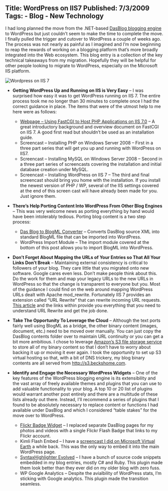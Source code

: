Title: WordPress on IIS7
Published: 7/3/2009
Tags:
    - Blog
    - New Technology
---
I had long planned the move from the .NET-based [DasBlog blogging engine](/2006/06/das-blog-installation) to WordPress but just couldn’t seem to make the time to complete the move. I finally pulled the trigger and cutover to WordPress a couple of weeks ago. The process was not nearly as painful as I imagined and I’m now beginning to reap the rewards of working on a blogging platform that’s more broadly integrated into the Web ecosystem. This blog entry is a collection of the key technical takeaways from my migration. Hopefully they will be helpful for other people looking to migrate to WordPress, especially on the Microsoft IIS platform.

![Wordpress on IIS 7](https://s3.amazonaws.com/s3.beckshome.com/20090703-Wordpress-On-IIS7.jpg)

* **Getting WordPress Up and Running on IIS is Very Easy** – I was surprised how easy it was to get WordPress running on IIS 7. The entire process took me no longer than 30 minutes to complete once I had the correct guidance in place. The items that were of the utmost help to me here were as follows:
    * [Webpage – Using FastCGI to Host PHP Applications on IIS 7.0](https://docs.microsoft.com/en-us/iis/application-frameworks/install-and-configure-php-applications-on-iis/using-fastcgi-to-host-php-applications-on-iis) – A great introductory background and overview document on FastCGI on IIS 7. A good first read but shouldn’t be used as an installation guide.
    * Screencast – Installing PHP on Windows Server 2008 – First in a three part series that will get you up and running with WordPress on IIS7.
    * Screencast – Installing MySQL on Windows Server 2008 – Second in a three part series of screencasts covering the installation and initial database creation under MySQL.
    * Screencast – Installing WordPress on IIS 7 – The third and final screencast should bring you home with the installation. If you install the newest version of PHP / WP, several of the IIS settings covered at the end of this screen cast will have already been made for you. Just ignore them.

* **There’s Help Porting Content Into WordPress From Other Blog Engines** – This was very welcome news as porting everything by hand would have been intolerably tedious. Porting blog content is a two step process:
    * [Das Blog to BlogML Converter](https://merill.net/2008/03/dasblog-to-blogml-converter/) – Converts DasBlog source XML into standard BlogML file that can be imported into WordPress.
    * WordPress Import Module – The import module covered at the bottom of this post allows you to import BlogML into WordPress.

* **Don’t Forget About Mapping the URLs of Your Entries so That All Your Links Don’t Break** – Maintaining external consistency is critical to followers of your blog. They care little that you migrated onto new software. Google cares even less. Don’t make people think about this. Do the work for them and map your legacy URLs to the new URLs in WordPress so that the change is transparent to everyone but you. Most of the guidance I could find on the web around mapping WordPress URLs dealt with Apache mod_rewrite. Fortunately IIS 7 provides an extension called “URL Rewrite” that can rewrite incoming URL requests. [This article](https://docs.microsoft.com/en-us/iis/extensions/url-rewrite-module/using-the-url-rewrite-module) and the links within provide you everything that you need to understand URL Rewrite and get the job done.
* **Take The Opportunity To Leverage the Cloud** – Although the text ports fairly well using BlogML as a bridge, the other binary content (images, document, etc.) need to be moved over manually. You can just copy the DasBlog contents folder over to maintain URL continuity or you can get a bit more ambitious. I chose to leverage [Amazon’s S3 file storage service](https://aws.amazon.com/s3/) to store all of my binary content so that I don’t have to worry about backing it up or moving it ever again. I took the opportunity to set up S3 virtual hosting so that, with a bit of DNS trickery, my blog binary contents are all served from http://s3.beckshome.com.
* **Identify and Engage the Necessary WordPress Widgets** – One of the key features of the WordPress blogging engine is its extensibility and the vast array of freely available themes and plugins that you can use to add valuable functionality to your blog. A top 10 or 20 list of plugins would warrant another post entirely and there are a multitude of these lists already out there. Instead, I’ll recommend a series of plugins that I found to be absolutely necessary to replace content or functions I had available under DasBlog and which I considered “table stakes” for the move over to WordPress.
    * [Flickr Badge Widget](http://www.erik-rasmussen.com/blog/2006/09/14/flash-flickr-badge-widget-for-wordpress/) – I replaced separate DasBlog pages for my photos and videos with a single Flickr Flash Badge that links to my Flickr account.
    * Kimli Flash Embed – I have a [screencast I did on Microsoft Virtual Earth](/2007/04/live-search-maps-for-firefox) a while back. This was the only way to embed it into the main WordPress page.
    * [SyntaxHighlighter Evolved](https://alex.blog/wordpress-plugins/syntaxhighlighter/) – I have a bunch of source code snippets embedded in my blog entries, mostly C# and Ruby. This plugin made them look better than they ever did on my older blog with zero fuss.
    * WP Google Analytics – Despite the avialbility of WordPress stats, I’m sticking with Google analytics. This plugin made the transition seamless.